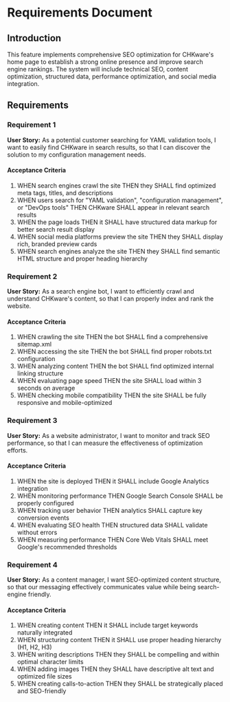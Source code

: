 # Requirements Document

## Introduction

This feature implements comprehensive SEO optimization for CHKware's home page to establish a strong online presence and improve search engine rankings. The system will include technical SEO, content optimization, structured data, performance optimization, and social media integration.

## Requirements

### Requirement 1

**User Story:** As a potential customer searching for YAML validation tools, I want to easily find CHKware in search results, so that I can discover the solution to my configuration management needs.

#### Acceptance Criteria

1. WHEN search engines crawl the site THEN they SHALL find optimized meta tags, titles, and descriptions
2. WHEN users search for "YAML validation", "configuration management", or "DevOps tools" THEN CHKware SHALL appear in relevant search results
3. WHEN the page loads THEN it SHALL have structured data markup for better search result display
4. WHEN social media platforms preview the site THEN they SHALL display rich, branded preview cards
5. WHEN search engines analyze the site THEN they SHALL find semantic HTML structure and proper heading hierarchy

### Requirement 2

**User Story:** As a search engine bot, I want to efficiently crawl and understand CHKware's content, so that I can properly index and rank the website.

#### Acceptance Criteria

1. WHEN crawling the site THEN the bot SHALL find a comprehensive sitemap.xml
2. WHEN accessing the site THEN the bot SHALL find proper robots.txt configuration
3. WHEN analyzing content THEN the bot SHALL find optimized internal linking structure
4. WHEN evaluating page speed THEN the site SHALL load within 3 seconds on average
5. WHEN checking mobile compatibility THEN the site SHALL be fully responsive and mobile-optimized

### Requirement 3

**User Story:** As a website administrator, I want to monitor and track SEO performance, so that I can measure the effectiveness of optimization efforts.

#### Acceptance Criteria

1. WHEN the site is deployed THEN it SHALL include Google Analytics integration
2. WHEN monitoring performance THEN Google Search Console SHALL be properly configured
3. WHEN tracking user behavior THEN analytics SHALL capture key conversion events
4. WHEN evaluating SEO health THEN structured data SHALL validate without errors
5. WHEN measuring performance THEN Core Web Vitals SHALL meet Google's recommended thresholds

### Requirement 4

**User Story:** As a content manager, I want SEO-optimized content structure, so that our messaging effectively communicates value while being search-engine friendly.

#### Acceptance Criteria

1. WHEN creating content THEN it SHALL include target keywords naturally integrated
2. WHEN structuring content THEN it SHALL use proper heading hierarchy (H1, H2, H3)
3. WHEN writing descriptions THEN they SHALL be compelling and within optimal character limits
4. WHEN adding images THEN they SHALL have descriptive alt text and optimized file sizes
5. WHEN creating calls-to-action THEN they SHALL be strategically placed and SEO-friendly